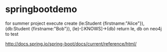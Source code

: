 # springbootdemo
for summer project
execute 
create (le:Student {firstname:"Alice"}), (db:Student {firstname:"Bob"}), (le)-[:KNOWS]->(db) return le, db
on neo4j to test

http://docs.spring.io/spring-boot/docs/current/reference/html/
